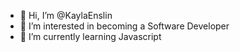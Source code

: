 - 👋 Hi, I’m @KaylaEnslin
- 👀 I’m interested in becoming a Software Developer
- 🌱 I’m currently learning Javascript

<!---
KaylaEnslin/KaylaEnslin is a ✨ special ✨ repository because its `README.md` (this file) appears on your GitHub profile.
You can click the Preview link to take a look at your changes.
--->
